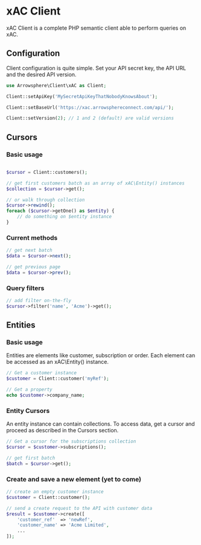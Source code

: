 # xAC Client

xAC Client is a complete PHP semantic client able to perform queries on xAC.

## Configuration
Client configuration is quite simple. Set your API secret key, the API URL and the desired API version.
 
```PHP
use Arrowsphere\Client\xAC as Client;

Client::setApiKey('MySecretApiKeyThatNobodyKnowsAbout');

Client::setBaseUrl('https://xac.arrowsphereconnect.com/api/');

Client::setVersion(2); // 1 and 2 (default) are valid versions
```

## Cursors

### Basic usage
```PHP

$cursor = Client::customers();

// get first customers batch as an array of xAC\Entity() instances
$collection = $cursor->get();

// or walk through collection
$cursor->rewind();
foreach ($cursor->getOne() as $entity) {
	// do something on $entity instance
}

```

### Current methods

```PHP
// get next batch
$data = $cursor->next();

// get previous page
$data = $cursor->prev();
```

### Query filters
```PHP
// add filter on-the-fly
$cursor->filter('name', 'Acme')->get();

```

## Entities

### Basic usage
Entities are elements like customer, subscription or order. Each element can be accessed as an xAC\Entity() instance.

```PHP
// Get a customer instance
$customer = Client::customer('myRef');

// Get a property
echo $customer->company_name;
```
### Entity Cursors
An entity instance can contain collections. To access data, get a cursor and proceed as described in the Cursors section.

```PHP
// Get a cursor for the subscriptions collection
$cursor = $customer->subscriptions();

// get first batch
$batch = $cursor->get();
```

### Create and save a new element (yet to come)
```PHP
// create an empty customer instance
$customer = Client::customer();

// send a create request to the API with customer data
$result = $customer->create([
	'customer_ref'  => 'newRef',
	'customer_name' => 'Acme Limited',
	...
]);
```

